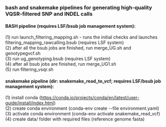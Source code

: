 ### bash and snakemake pipelines for generating high-quality VQSR-filtered SNP and INDEL calls

#### BASH pipeline (requires LSF/bsub job management system):

(1) run launch_filtering_mapping.sh - runs the initial checks and launches filtering_mapping_rawcalling.bsub (requires LSF system) \
(2) after all the bsub jobs are finished, run merge_UG.sh and genotypegvcf.sh \
(3) run ug_genotyping.bsub (requires LSF system) \
(4) after all bsub jobs are finished, run merge_UG1.sh \
(5) run filtering_vsqr.sh

#### snakemake pipeline (dir: snakemake_read_to_vcf; requires LSF/bsub job management system):

(1) install conda (https://conda.io/projects/conda/en/latest/user-guide/install/index.html) \
(2) create conda environment (conda-env create --file environment.yaml) \
(3) activate conda environment (conda-env activate snakemake_read_vcf) \
(4) create data/ folder with required files (reference genome fasta)
